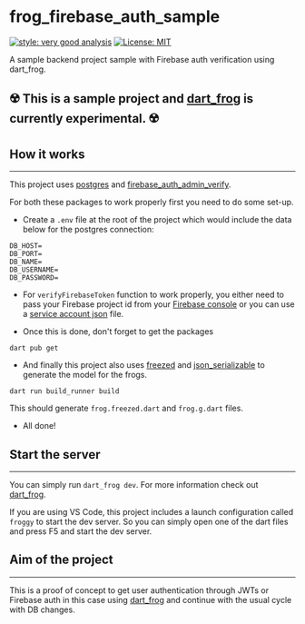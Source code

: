 # frog_firebase_auth_sample

[![style: very good analysis][very_good_analysis_badge]][very_good_analysis_link]
[![License: MIT][license_badge]][license_link]

[license_badge]: https://img.shields.io/badge/license-MIT-blue.svg
[license_link]: https://opensource.org/licenses/MIT
[very_good_analysis_badge]: https://img.shields.io/badge/style-very_good_analysis-B22C89.svg
[very_good_analysis_link]: https://pub.dev/packages/very_good_analysis

A sample backend project sample with Firebase auth verification using dart_frog.

<h2>☢️ This is a sample project and <a href="https://github.com/VeryGoodOpenSource/dart_frog">dart_frog</a> is currently experimental. ☢️</h2>

## How it works

<hr/>

This project uses [postgres](https://pub.dev/packages/postgres) and [firebase_auth_admin_verify](https://pub.dev/packages/firebase_auth_admin_verify).

For both these packages to work properly first you need to do some set-up.

- Create a `.env` file at the root of the project which would include the data below for the postgres connection:

```
DB_HOST=
DB_PORT=
DB_NAME=
DB_USERNAME=
DB_PASSWORD=
```

- For `verifyFirebaseToken` function to work properly, you either need to pass your Firebase project id from your [Firebase console](https://console.firebase.google.com/) or you can use a [service account json](https://firebase.google.com/docs/admin/setup#initialize-sdk) file.

- Once this is done, don't forget to get the packages

```
dart pub get
```

- And finally this project also uses [freezed](https://pub.dev/packages/freezed) and [json_serializable](https://pub.dev/packages/json_serializable) to generate the model for the frogs.

```
dart run build_runner build
```

This should generate `frog.freezed.dart` and `frog.g.dart` files.

- All done!

## Start the server

<hr/>

You can simply run `dart_frog dev`. For more information check out [dart_frog](https://github.com/VeryGoodOpenSource/dart_frog).

If you are using VS Code, this project includes a launch configuration called `froggy` to start the dev server. So you can simply open one of the dart files and press F5 and start the dev server.

## Aim of the project

<hr/>

This is a proof of concept to get user authentication through JWTs or Firebase auth in this case using [dart_frog](https://github.com/VeryGoodOpenSource/dart_frog) and continue with the usual cycle with DB changes.
